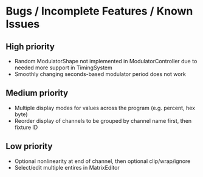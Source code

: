 # Bugs / Incomplete Features / Known Issues

## High priority

  * Random ModulatorShape not implemented in ModulatorController due to needed
    more support in TimingSystem
  * Smoothly changing seconds-based modulator period does not work
  
## Medium priority

  * Multiple display modes for values across the program (e.g. percent, hex byte)
  * Reorder display of channels to be grouped by channel name first, then
    fixture ID
    
## Low priority

  * Optional nonlinearity at end of channel, then optional clip/wrap/ignore
  * Select/edit multiple entires in MatrixEditor
